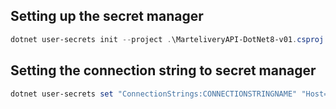 ﻿## Setting up the secret manager
```powershell
dotnet user-secrets init --project .\MarteliveryAPI-DotNet8-v01.csproj
```

## Setting the connection string to secret manager
```powershell
dotnet user-secrets set "ConnectionStrings:CONNECTIONSTRINGNAME" "Host=HOSTNAME;Port=PORTNUMBER;Database=DBNAME;Username=USERNAME;Password=PASSWORD" --project PROJECTNAMEPATH
```